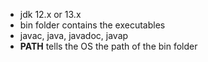 * jdk 12.x or 13.x
* bin folder contains the executables
* javac, java, javadoc, javap
* __PATH__ tells the OS the path of the bin folder

